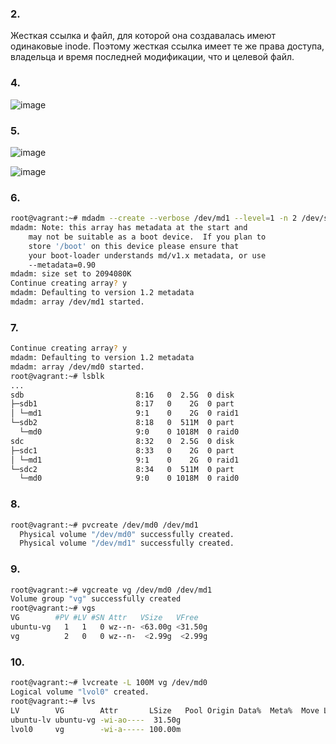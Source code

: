 
### 2.
Жесткая ссылка и файл, для которой она создавалась имеют одинаковые inode. Поэтому жесткая ссылка имеет те же права доступа, владельца и время последней модификации, что и целевой файл.

### 4.
![image](https://user-images.githubusercontent.com/95320903/153000794-e809f6e7-ede4-4f88-b550-44a2dc04a4a3.png)

### 5.
![image](https://user-images.githubusercontent.com/95320903/153004436-6f0478ae-69ec-431a-9956-fdcac1dea4e7.png)

![image](https://user-images.githubusercontent.com/95320903/153005489-9ccc629a-1564-48c2-932d-b7d4d7fcf35e.png)

### 6.
```bash
root@vagrant:~# mdadm --create --verbose /dev/md1 --level=1 -n 2 /dev/sd{b1,c1}
mdadm: Note: this array has metadata at the start and
    may not be suitable as a boot device.  If you plan to
    store '/boot' on this device please ensure that
    your boot-loader understands md/v1.x metadata, or use
    --metadata=0.90
mdadm: size set to 2094080K
Continue creating array? y
mdadm: Defaulting to version 1.2 metadata
mdadm: array /dev/md1 started.
```
### 7.
```bash
Continue creating array? y
mdadm: Defaulting to version 1.2 metadata
mdadm: array /dev/md0 started.
root@vagrant:~# lsblk
...
sdb                         8:16   0  2.5G  0 disk
├─sdb1                      8:17   0    2G  0 part
│ └─md1                     9:1    0    2G  0 raid1
└─sdb2                      8:18   0  511M  0 part
  └─md0                     9:0    0 1018M  0 raid0
sdc                         8:32   0  2.5G  0 disk
├─sdc1                      8:33   0    2G  0 part
│ └─md1                     9:1    0    2G  0 raid1
└─sdc2                      8:34   0  511M  0 part
  └─md0                     9:0    0 1018M  0 raid0
```
### 8.
```bash 
root@vagrant:~# pvcreate /dev/md0 /dev/md1
  Physical volume "/dev/md0" successfully created.
  Physical volume "/dev/md1" successfully created.
  ```
  ### 9.
  ```bash
root@vagrant:~# vgcreate vg /dev/md0 /dev/md1
  Volume group "vg" successfully created
  root@vagrant:~# vgs
  VG        #PV #LV #SN Attr   VSize   VFree
  ubuntu-vg   1   1   0 wz--n- <63.00g <31.50g
  vg          2   0   0 wz--n-  <2.99g  <2.99g
  ```
  ### 10.
  ```bash
  root@vagrant:~# lvcreate -L 100M vg /dev/md0
  Logical volume "lvol0" created.
root@vagrant:~# lvs
  LV        VG        Attr       LSize   Pool Origin Data%  Meta%  Move Log Cpy%Sync Convert
  ubuntu-lv ubuntu-vg -wi-ao----  31.50g
  lvol0     vg        -wi-a----- 100.00m
  ```

